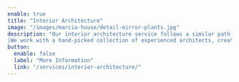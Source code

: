 ```yaml
---
enable: true
title: "Interior Architecture"
image: "/images/marcia-house/detail-mirror-plants.jpg"
description: "Our interior architecture service follows a similar path to our Interior Design service with the addition of an overview on how your property can be reconfigured or extended.
|We work with a hand-picked collection of experienced architects, creatives and structural engineers to ensure that the full potential of your property is unlocked and you are able to bring your vision to life.  There is no need to be held back by limitations of space and form.  Through creative exploration we can adapt your existing residence to provide a seamless living experience for today and years to come."
button:
  enable: false
  label: "More Information"
  link: "/services/interior-architecture/"
---
```

